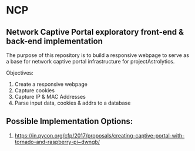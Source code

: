 # NCP
## Network Captive Portal exploratory front-end &amp; back-end implementation


The purpose of this repository is to build a responsive webpage to serve as a base for network captive portal infrastructure for projectAstrolytics. 

Objectives: 
1. Create a responsive webpage
2. Capture cookies
3. Capture IP & MAC Addresses
4. Parse input data, cookies & addrs to a database

## Possible Implementation Options:
1. https://in.pycon.org/cfp/2017/proposals/creating-captive-portal-with-tornado-and-raspberry-pi~dwngb/
